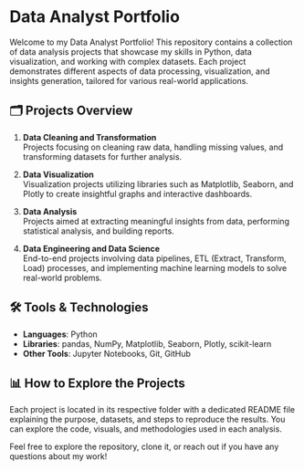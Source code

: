 # Data Analyst Portfolio

Welcome to my Data Analyst Portfolio! This repository contains a collection of data analysis projects that showcase my skills in Python, data visualization, and working with complex datasets. Each project demonstrates different aspects of data processing, visualization, and insights generation, tailored for various real-world applications.

## 🗂️ Projects Overview

1. **Data Cleaning and Transformation**  
   Projects focusing on cleaning raw data, handling missing values, and transforming datasets for further analysis.

2. **Data Visualization**  
   Visualization projects utilizing libraries such as Matplotlib, Seaborn, and Plotly to create insightful graphs and interactive dashboards.

3. **Data Analysis**  
   Projects aimed at extracting meaningful insights from data, performing statistical analysis, and building reports.

4. **Data Engineering and Data Science**  
   End-to-end projects involving data pipelines, ETL (Extract, Transform, Load) processes, and implementing machine learning models to solve real-world problems.

## 🛠️ Tools & Technologies

- **Languages**: Python
- **Libraries**: pandas, NumPy, Matplotlib, Seaborn, Plotly, scikit-learn
- **Other Tools**: Jupyter Notebooks, Git, GitHub

## 📊 How to Explore the Projects

Each project is located in its respective folder with a dedicated README file explaining the purpose, datasets, and steps to reproduce the results. You can explore the code, visuals, and methodologies used in each analysis.

Feel free to explore the repository, clone it, or reach out if you have any questions about my work!
